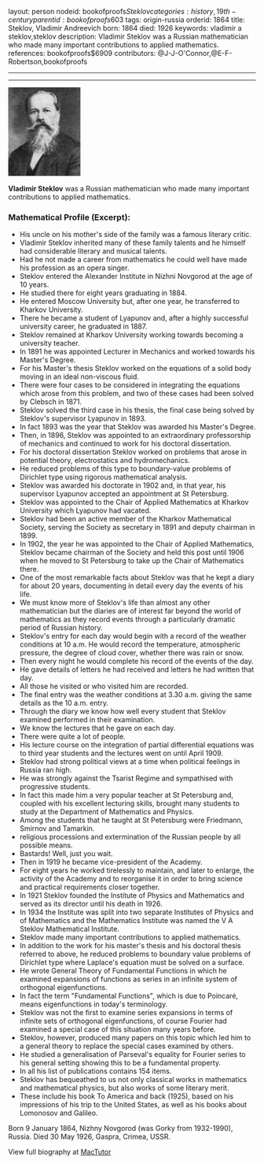 layout: person
nodeid: bookofproofs$Steklov
categories: history,19th-century
parentid: bookofproofs$603
tags: origin-russia
orderid: 1864
title: Steklov, Vladimir Andreevich
born: 1864
died: 1926
keywords: vladimir a steklov,steklov
description: Vladimir Steklov was a Russian mathematician who made many important contributions to applied mathematics.
references: bookofproofs$6909
contributors: @J-J-O'Connor,@E-F-Robertson,bookofproofs

---



---

![Steklov.jpg](https://github.com/bookofproofs/bookofproofs.github.io/blob/main/_sources/_assets/images/portraits/Steklov.jpg?raw=true)

**Vladimir Steklov** was a Russian mathematician who made many important contributions to applied mathematics.

### Mathematical Profile (Excerpt):
* His uncle on his mother's side of the family was a famous literary critic.
* Vladimir Steklov inherited many of these family talents and he himself had considerable literary and musical talents.
* Had he not made a career from mathematics he could well have made his profession as an opera singer.
* Steklov entered the Alexander Institute in Nizhni Novgorod at the age of 10 years.
* He studied there for eight years graduating in 1884.
* He entered Moscow University but, after one year, he transferred to Kharkov University.
* There he became a student of Lyapunov and, after a highly successful university career, he graduated in 1887.
* Steklov remained at Kharkov University working towards becoming a university teacher.
* In 1891 he was appointed Lecturer in Mechanics and worked towards his Master's Degree.
* For his Master's thesis Steklov worked on the equations of a solid body moving in an ideal non-viscous fluid.
* There were four cases to be considered in integrating the equations which arose from this problem, and two of these cases had been solved by Clebsch in 1871.
* Steklov solved the third case in his thesis, the final case being solved by Steklov's supervisor Lyapunov in 1893.
* In fact 1893 was the year that Steklov was awarded his Master's Degree.
* Then, in 1896, Steklov was appointed to an extraordinary professorship of mechanics and continued to work for his doctoral dissertation.
* For his doctoral dissertation Steklov worked on problems that arose in potential theory, electrostatics and hydromechanics.
* He reduced problems of this type to boundary-value problems of Dirichlet type using rigorous mathematical analysis.
* Steklov was awarded his doctorate in 1902 and, in that year, his supervisor Lyapunov accepted an appointment at St Petersburg.
* Steklov was appointed to the Chair of Applied Mathematics at Kharkov University which Lyapunov had vacated.
* Steklov had been an active member of the Kharkov Mathematical Society, serving the Society as secretary in 1891 and deputy chairman in 1899.
* In 1902, the year he was appointed to the Chair of Applied Mathematics, Steklov became chairman of the Society and held this post until 1906 when he moved to St Petersburg to take up the Chair of Mathematics there.
* One of the most remarkable facts about Steklov was that he kept a diary for about 20 years, documenting in detail every day the events of his life.
* We must know more of Steklov's life than almost any other mathematician but the diaries are of interest far beyond the world of mathematics as they record events through a particularly dramatic period of Russian history.
* Steklov's entry for each day would begin with a record of the weather conditions at 10 a.m. He would record the temperature, atmospheric pressure, the degree of cloud cover, whether there was rain or snow.
* Then every night he would complete his record of the events of the day.
* He gave details of letters he had received and letters he had written that day.
* All those he visited or who visited him are recorded.
* The final entry was the weather conditions at 3.30 a.m. giving the same details as the 10 a.m. entry.
* Through the diary we know how well every student that Steklov examined performed in their examination.
* We know the lectures that he gave on each day.
* There were quite a lot of people.
* His lecture course on the integration of partial differential equations was to third year students and the lectures went on until April 1909.
* Steklov had strong political views at a time when political feelings in Russia ran high.
* He was strongly against the Tsarist Regime and sympathised with progressive students.
* In fact this made him a very popular teacher at St Petersburg and, coupled with his excellent lecturing skills, brought many students to study at the Department of Mathematics and Physics.
* Among the students that he taught at St Petersburg were Friedmann, Smirnov and Tamarkin.
* religious processions and extermination of the Russian people by all possible means.
* Bastards! Well, just you wait.
* Then in 1919 he became vice-president of the Academy.
* For eight years he worked tirelessly to maintain, and later to enlarge, the activity of the Academy and to reorganise it in order to bring science and practical requirements closer together.
* In 1921 Steklov founded the Institute of Physics and Mathematics and served as its director until his death in 1926.
* In 1934 the Institute was split into two separate Institutes of Physics and of Mathematics and the Mathematics Institute was named the V A Steklov Mathematical Institute.
* Steklov made many important contributions to applied mathematics.
* In addition to the work for his master's thesis and his doctoral thesis referred to above, he reduced problems to boundary value problems of Dirichlet type where Laplace's equation must be solved on a surface.
* He wrote General Theory of Fundamental Functions in which he examined expansions of functions as series in an infinite system of orthogonal eigenfunctions.
* In fact the term "Fundamental Functions", which is due to Poincaré, means eigenfunctions in today's terminology.
* Steklov was not the first to examine series expansions in terms of infinite sets of orthogonal eigenfunctions, of course Fourier had examined a special case of this situation many years before.
* Steklov, however, produced many papers on this topic which led him to a general theory to replace the special cases examined by others.
* He studied a generalisation of Parseval's equality for Fourier series to his general setting showing this to be a fundamental property.
* In all his list of publications contains 154 items.
* Steklov has bequeathed to us not only classical works in mathematics and mathematical physics, but also works of some literary merit.
* These include his book To America and back (1925), based on his impressions of his trip to the United States, as well as his books about Lomonosov and Galileo.

Born 9 January 1864, Nizhny Novgorod (was Gorky from 1932-1990), Russia. Died 30 May 1926, Gaspra, Crimea, USSR.

View full biography at [MacTutor](https://mathshistory.st-andrews.ac.uk/Biographies/Steklov/)
